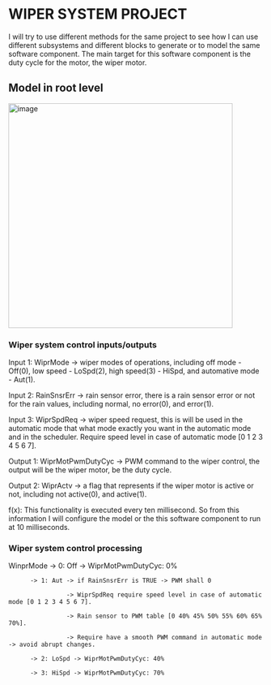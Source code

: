 # WIPER SYSTEM PROJECT
I will try to use different methods for the same project to see how I can use different subsystems and different blocks to generate or to model the same software component. The main target for this software component is the duty cycle for the motor, the wiper motor.

## Model in root level

<img width="443" alt="image" src="https://github.com/user-attachments/assets/dad30621-4aea-45cc-87ca-b9c5f57f7c90">

### Wiper system control inputs/outputs

Input 1: WiprMode -> wiper modes of operations, including off mode - Off(0), low speed - LoSpd(2), high speed(3) - HiSpd, and automative mode - Aut(1).

Input 2: RainSnsrErr -> rain sensor error, there is a rain sensor error or not for the rain values, including normal, no error(0), and error(1).

Input 3: WiprSpdReq -> wiper speed request, this is will be used in the automatic mode that what mode exactly you want in the automatic mode and in the scheduler. Require speed level in case of automatic mode [0 1 2 3 4 5 6 7].

Output 1: WiprMotPwmDutyCyc -> PWM command to the wiper control, the output will be the wiper motor, be the duty cycle.

Output 2: WiprActv -> a flag that represents if the wiper motor is active or not, including not active(0), and active(1).

f(x): This functionality is executed every ten millisecond. So from this information I will configure the model or the this software component to run at 10 milliseconds.

### Wiper system control processing

WinprMode -> 0: Off -> WiprMotPwmDutyCyc: 0%

          -> 1: Aut -> if RainSnsrErr is TRUE -> PWM shall 0
          
                    -> WiprSpdReq require speed level in case of automatic mode [0 1 2 3 4 5 6 7].
                    
                    -> Rain sensor to PWM table [0 40% 45% 50% 55% 60% 65% 70%].
                    
                    -> Require have a smooth PWM command in automatic mode -> avoid abrupt changes.
                    
          -> 2: LoSpd -> WiprMotPwmDutyCyc: 40%
          
          -> 3: HiSpd -> WiprMotPwmDutyCyc: 70%
